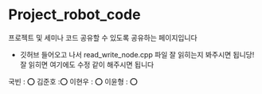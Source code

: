 # Project_robot_code
프로젝트 및 세미나 코드 공유할 수 있도록 공유하는 페이지입니다

- 깃허브 들어오고 나서 read_write_node.cpp 파일 잘 읽히는지 봐주시면 됩니당!
잘 읽히면 여기에도 수정 같이 해주시면 됩니다

국빈 : ⭕️
김준호 :⭕️
이현우 : ⭕️
이윤형 : ⭕️
